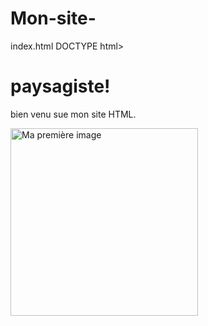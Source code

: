 # Mon-site-
index.html
DOCTYPE html>
<html lang="fr">
<head>
    <meta charset="UTF-8">
    <title>les jardin du bord de mer</title>
</head>
<body>
    <h1>paysagiste!</h1>
    <p>bien venu sue mon site HTML.</p>
</body><img <img src="file:///sdcard/site%20internet/manga.jpg" alt="Ma première image" width="300">
</html>
